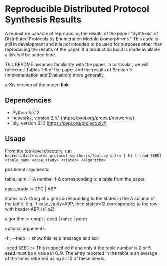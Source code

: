 # Reproducible Distributed Protocol Synthesis Results
A repository capable of reproducing the results of the paper "Synthesis of Distributed Protocols by Enumeration Modulo Isomorphisms."
This code is still in development and it is not intended to be used for purposes other than reproducing the results of the paper.
If a production build is made available a link will be added here.

This README assumes familiarity with the paper. 
In particular, we will reference Tables 1-6 of the paper and the results of Section 5 (Implementation and Evaluation) more generally.

arXiv version of the paper: **link**

## Dependencies

* Python 3.7.12
* networkx, version 2.5.1 (https://pypi.org/project/networkx/)
* ply, version 3.10 (https://pypi.org/project/ply/)

## Usage

From the top-level directory, run 
`backend/distributed_protocol_synthesis/tool.py entry [-h] [-seed SEED] <table_num> <case_study> <states> <algorithm>`

positional arguments:

  table_num :=   A number 1-6 corresponding to a table from the paper.

  case_study :=  2PC | ABP

  states :=      A string of digits corresponding to the states in the A column
              of the table. E.g. if case_study=ABP, then states=12
              correspondes to the row with header ABP;{s1,s2}

  algorithm :=   unopt | dead | naive | perm

optional arguments:

  -h, --help :=  show this help message and exit

  -seed SEED := This is specified if and only if the table number is 2 or 5.
              seed must be a value in 0..9. The entry reported in the table is
              an average of the times returned using all 10 of these seeds.
